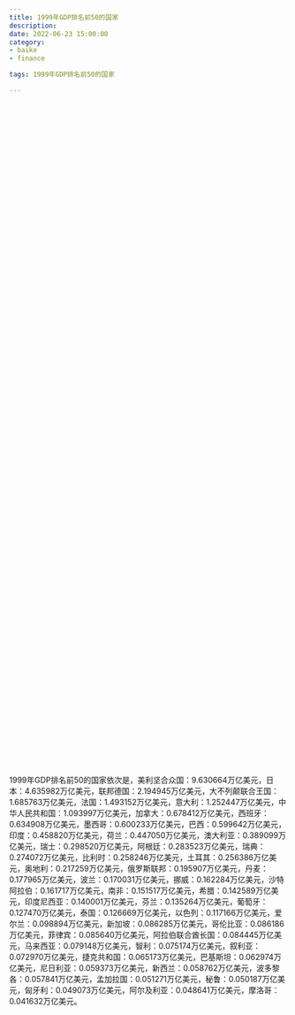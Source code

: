 ```yaml
---
title: 1999年GDP排名前50的国家
description:
date: 2022-06-23 15:00:00
category:
- baike
- finance

tags: 1999年GDP排名前50的国家

---
```


<!-- 引入刚刚下载的 ECharts 文件 -->
<script src="/assets/js/charts/echarts.min.js"></script>

<!-- 为 ECharts 准备一个定义了宽高的 DOM -->
<div id="myChart" style="width: 100%;height:1200px;"></div>

<div>
<p class="paragraph">1999年GDP排名前50的国家依次是，美利坚合众国：9.630664万亿美元，日本：4.635982万亿美元，联邦德国：2.194945万亿美元，大不列颠联合王国：1.685763万亿美元，法国：1.493152万亿美元，意大利：1.252447万亿美元，中华人民共和国：1.093997万亿美元，加拿大：0.678412万亿美元，西班牙：0.634908万亿美元，墨西哥：0.600233万亿美元，巴西：0.599642万亿美元，印度：0.458820万亿美元，荷兰：0.447050万亿美元，澳大利亚：0.389099万亿美元，瑞士：0.298520万亿美元，阿根廷：0.283523万亿美元，瑞典：0.274072万亿美元，比利时：0.258246万亿美元，土耳其：0.256386万亿美元，奥地利：0.217259万亿美元，俄罗斯联邦：0.195907万亿美元，丹麦：0.177965万亿美元，波兰：0.170031万亿美元，挪威：0.162284万亿美元，沙特阿拉伯：0.161717万亿美元，南非：0.151517万亿美元，希腊：0.142589万亿美元，印度尼西亚：0.140001万亿美元，芬兰：0.135264万亿美元，葡萄牙：0.127470万亿美元，泰国：0.126669万亿美元，以色列：0.117166万亿美元，爱尔兰：0.098894万亿美元，新加坡：0.086285万亿美元，哥伦比亚：0.086186万亿美元，菲律宾：0.085640万亿美元，阿拉伯联合酋长国：0.084445万亿美元，马来西亚：0.079148万亿美元，智利：0.075174万亿美元，叙利亚：0.072970万亿美元，捷克共和国：0.065173万亿美元，巴基斯坦：0.062974万亿美元，尼日利亚：0.059373万亿美元，新西兰：0.058762万亿美元，波多黎各：0.057841万亿美元，孟加拉国：0.051271万亿美元，秘鲁：0.050187万亿美元，匈牙利：0.049073万亿美元，阿尔及利亚：0.048641万亿美元，摩洛哥：0.041632万亿美元。</p>
</div>

<script>
    var chartDom = document.getElementById('myChart');
    var myChart = echarts.init(chartDom);
    var option;

    option = {
        title: {
            text: ''
        },
        tooltip: {
            trigger: 'axis',
            axisPointer: {
                type: 'shadow'
            }
        },
        legend: {},
        grid: {
            left: '0%',
            right: '0%',
            bottom: '3%',
            containLabel: true
        },
        xAxis: {
            type: 'value',
            boundaryGap: [0, 0.01]
        },
        yAxis: {
            type: 'category',
            data: ["摩洛哥", "阿尔及利亚", "匈牙利", "秘鲁", "孟加拉国", "波多黎各", "新西兰", "尼日利亚", "巴基斯坦", "捷克共和国", "叙利亚", "智利", "马来西亚", "阿拉伯联合酋长国", "菲律宾", "哥伦比亚", "新加坡", "爱尔兰", "以色列", "泰国", "葡萄牙", "芬兰", "印度尼西亚", "希腊", "南非", "沙特阿拉伯", "挪威", "波兰", "丹麦", "俄罗斯联邦", "奥地利", "土耳其", "比利时", "瑞典", "阿根廷", "瑞士", "澳大利亚", "荷兰", "印度", "巴西", "墨西哥", "西班牙", "加拿大", "中华人民共和国", "意大利", "法国", "大不列颠联合王国", "联邦德国", "日本", "美利坚合众国"]
        },
        series: [
            {
                itemStyle: {
                    color: "#00868B"
                },
                name: '（单位：万亿美元）',
                type: 'bar',
                data: [0.041632, 0.048641, 0.049073, 0.050187, 0.051271, 0.057841, 0.058762, 0.059373, 0.062974, 0.065173, 0.072970, 0.075174, 0.079148, 0.084445, 0.085640, 0.086186, 0.086285, 0.098894, 0.117166, 0.126669, 0.127470, 0.135264, 0.140001, 0.142589, 0.151517, 0.161717, 0.162284, 0.170031, 0.177965, 0.195907, 0.217259, 0.256386, 0.258246, 0.274072, 0.283523, 0.298520, 0.389099, 0.447050, 0.458820, 0.599642, 0.600233, 0.634908, 0.678412, 1.093997, 1.252447, 1.493152, 1.685763, 2.194945, 4.635982, 9.630664]
            }
        ]
    };

    option && myChart.setOption(option);

</script>
